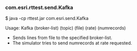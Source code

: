 ### com.esri.rttest.send.Kafka

$ java -cp rttest.jar com.esri.send.Kafka 

Usage: Kafka (broker-list) (topic) (file) (rate) (numrecords)
- Sends lines from file to the specified broker-list.  
- The simulator tries to send numrecords at rate requested. 
